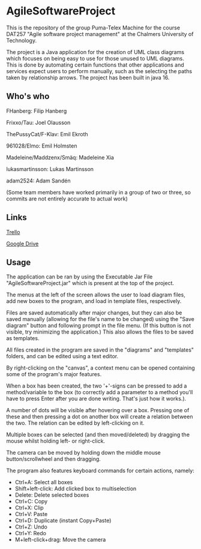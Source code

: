 # AgileSoftwareProject

This is the repository of the group Puma-Telex Machine for the course DAT257 "Agile software project management" at the Chalmers University of Technology.

The project is a Java application for the creation of UML class diagrams which focuses on being easy to use for those unused to UML diagrams. 
This is done by automating certain functions that other applications and services expect users to perform manually, such as the selecting the paths taken by relationship arrows.
The project has been built in java 16.

## Who's who

FHanberg: Filip Hanberg

Frixxo/Tau: Joel Olausson

ThePussyCat/F-Klav: Emil Ekroth

961028/Elmo: Emil Holmsten

Madeleine/Maddzenx/Smäq: Madeleine Xia

lukasmartinsson: Lukas Martinsson

adam2524: Adam Sandén

(Some team members have worked primarily in a group of two or three, so commits are not entirely accurate to actual work)

## Links

[Trello](https://trello.com/b/TAGrxXV9/user-stories)

[Google Drive](https://drive.google.com/drive/folders/1JIiZDm9gnMXk-JVZC-ETI-m7_td6UXiA?usp=sharing)

## Usage

The application can be ran by using the Executable Jar File "AgileSoftwareProject.jar" which is present at the top of the project.

The menus at the left of the screen allows the user to load diagram files, add new boxes to the program, and load in template files, respectively.

Files are saved automatically after major changes, but they can also be saved manually (allowing for the file's name to be changed) using the "Save diagram" button and following
prompt in the file menu. (If this button is not visible, try minimizing the application.) This also allows the files to be saved as templates.

All files created in the program are saved in the "diagrams" and "templates" folders, and can be edited using a text editor.

By right-clicking on the "canvas", a context menu can be opened containing some of the program's major features.

When a box has been created, the two '+'-signs can be pressed to add a method/variable to the box (to correctly add a parameter to a method you'll have to press Enter
after you are done writing. That's just how it works.).

A number of dots will be visible after hovering over a box. Pressing one of these and then pressing a dot on another box will create a relation between the two.
The relation can be edited by left-clicking on it.

Multiple boxes can be selected (and then moved/deleted) by dragging the mouse whilst holding left- or right-click.

The camera can be moved by holding down the middle mouse button/scrollwheel and then dragging.

The program also features keyboard commands for certain actions, namely:

<ul>
<li>Ctrl+A: Select all boxes</li>

<li>Shift+left-click: Add clicked box to multiselection</li>

<li>Delete: Delete selected boxes</li>

<li>Ctrl+C: Copy</li>

<li>Ctrl+X: Clip</li>

<li>Ctrl+V: Paste</li>

<li>Ctrl+D: Duplicate (instant Copy+Paste)</li>

<li>Ctrl+Z: Undo</li>

<li>Ctrl+Y: Redo</li>

<li>M+left-click+drag: Move the camera</li>
</ul>

